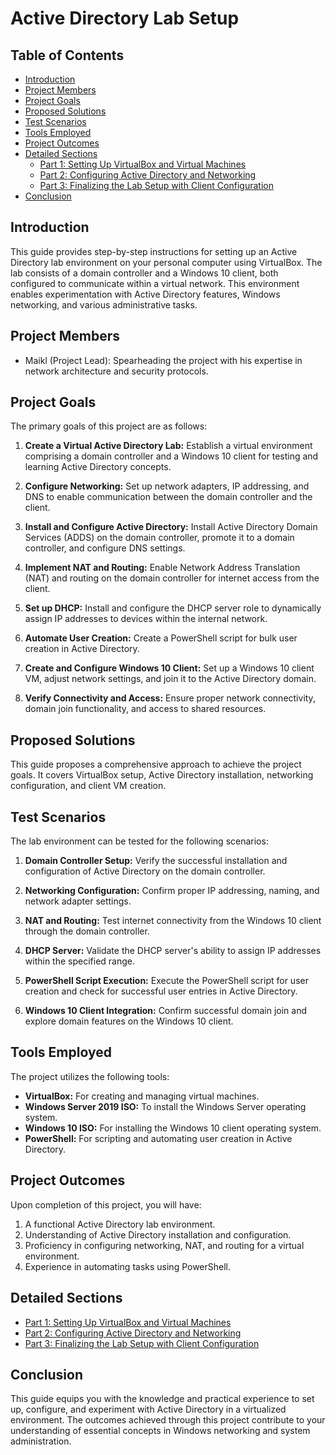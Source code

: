# Active Directory Lab Setup

## Table of Contents
- [Introduction](#introduction)
- [Project Members](#project-members)
- [Project Goals](#project-goals)
- [Proposed Solutions](#proposed-solutions)
- [Test Scenarios](#test-scenarios)
- [Tools Employed](#tools-employed)
- [Project Outcomes](#project-outcomes)
- [Detailed Sections](#detailed-sections)
  - [Part 1: Setting Up VirtualBox and Virtual Machines](https://github.com/Skunsara/Active-Directory-Projet/blob/main/install.md#part-1-setting-up-virtualbox-and-virtual-machines)
  - [Part 2: Configuring Active Directory and Networking](https://github.com/Skunsara/Active-Directory-Projet/blob/main/install.md#part-2-configuring-active-directory-and-networking)
  - [Part 3: Finalizing the Lab Setup with Client Configuration](https://github.com/Skunsara/Active-Directory-Projet/blob/main/install.md#part-3-finalizing-the-lab-setup-with-client-configuration)
- [Conclusion](https://github.com/Skunsara/Active-Directory-Projet/blob/main/install.md#conclusion)

## Introduction

This guide provides step-by-step instructions for setting up an Active Directory lab environment on your personal computer using VirtualBox. The lab consists of a domain controller and a Windows 10 client, both configured to communicate within a virtual network. This environment enables experimentation with Active Directory features, Windows networking, and various administrative tasks.

## Project Members

- Maikl (Project Lead): Spearheading the project with his expertise in network architecture and security protocols.

## Project Goals

The primary goals of this project are as follows:

1. **Create a Virtual Active Directory Lab:** Establish a virtual environment comprising a domain controller and a Windows 10 client for testing and learning Active Directory concepts.

2. **Configure Networking:** Set up network adapters, IP addressing, and DNS to enable communication between the domain controller and the client.

3. **Install and Configure Active Directory:** Install Active Directory Domain Services (ADDS) on the domain controller, promote it to a domain controller, and configure DNS settings.

4. **Implement NAT and Routing:** Enable Network Address Translation (NAT) and routing on the domain controller for internet access from the client.

5. **Set up DHCP:** Install and configure the DHCP server role to dynamically assign IP addresses to devices within the internal network.

6. **Automate User Creation:** Create a PowerShell script for bulk user creation in Active Directory.

7. **Create and Configure Windows 10 Client:** Set up a Windows 10 client VM, adjust network settings, and join it to the Active Directory domain.

8. **Verify Connectivity and Access:** Ensure proper network connectivity, domain join functionality, and access to shared resources.

## Proposed Solutions

This guide proposes a comprehensive approach to achieve the project goals. It covers VirtualBox setup, Active Directory installation, networking configuration, and client VM creation.

## Test Scenarios

The lab environment can be tested for the following scenarios:

1. **Domain Controller Setup:** Verify the successful installation and configuration of Active Directory on the domain controller.

2. **Networking Configuration:** Confirm proper IP addressing, naming, and network adapter settings.

3. **NAT and Routing:** Test internet connectivity from the Windows 10 client through the domain controller.

4. **DHCP Server:** Validate the DHCP server's ability to assign IP addresses within the specified range.

5. **PowerShell Script Execution:** Execute the PowerShell script for user creation and check for successful user entries in Active Directory.

6. **Windows 10 Client Integration:** Confirm successful domain join and explore domain features on the Windows 10 client.

## Tools Employed

The project utilizes the following tools:

- **VirtualBox:** For creating and managing virtual machines.
- **Windows Server 2019 ISO:** To install the Windows Server operating system.
- **Windows 10 ISO:** For installing the Windows 10 client operating system.
- **PowerShell:** For scripting and automating user creation in Active Directory.

## Project Outcomes

Upon completion of this project, you will have:

1. A functional Active Directory lab environment.
2. Understanding of Active Directory installation and configuration.
3. Proficiency in configuring networking, NAT, and routing for a virtual environment.
4. Experience in automating tasks using PowerShell.

## Detailed Sections

- [Part 1: Setting Up VirtualBox and Virtual Machines](https://github.com/Skunsara/Active-Directory-Projet/blob/main/install.md#part-1-setting-up-virtualbox-and-virtual-machines)
- [Part 2: Configuring Active Directory and Networking](https://github.com/Skunsara/Active-Directory-Projet/blob/main/install.md#part-2-configuring-active-directory-and-networking)
- [Part 3: Finalizing the Lab Setup with Client Configuration](https://github.com/Skunsara/Active-Directory-Projet/blob/main/install.md#part-3-finalizing-the-lab-setup-with-client-configuration)

## Conclusion

This guide equips you with the knowledge and practical experience to set up, configure, and experiment with Active Directory in a virtualized environment. The outcomes achieved through this project contribute to your understanding of essential concepts in Windows networking and system administration.
